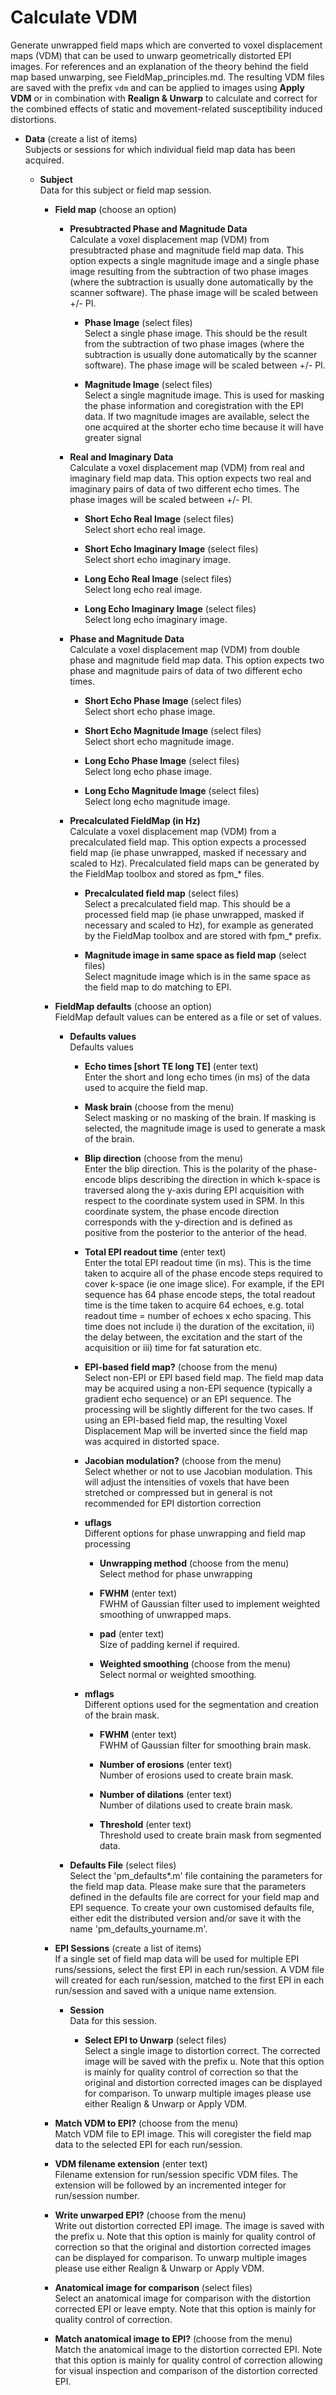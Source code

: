 # Calculate VDM  
Generate unwrapped field maps which are converted to voxel displacement maps (VDM) that can be used to unwarp geometrically distorted EPI images.
For references and an explanation of the theory behind the field map based unwarping, see FieldMap_principles.md. The resulting VDM files are saved with the prefix ``vdm`` and can be applied to images using **Apply VDM** or in combination with **Realign & Unwarp** to calculate and correct for the combined effects of static and movement-related susceptibility induced distortions.

* **Data** (create a list of items)  
Subjects or sessions for which individual field map data has been acquired.

    * **Subject**   
    Data for this subject or field map session.

        * **Field map** (choose an option)  

            * **Presubtracted Phase and Magnitude Data**   
            Calculate a voxel displacement map (VDM) from presubtracted phase and magnitude field map data. This option expects a single magnitude image and a single phase image resulting from the subtraction of two phase images (where the subtraction is usually done automatically by the scanner software). The phase image will be scaled between +/- PI.

                * **Phase Image** (select files)  
                Select a single phase image. This should be the result from the subtraction of two phase images (where the subtraction is usually done automatically by the scanner software). The phase image will be scaled between +/- PI.

                * **Magnitude Image** (select files)  
                Select a single magnitude image. This is used for masking the phase information and coregistration with the EPI data. If two magnitude images are available, select the one acquired at the shorter echo time because it will have greater signal

            * **Real and Imaginary Data**   
            Calculate a voxel displacement map (VDM) from real and imaginary field map data. This option expects two real and imaginary pairs of data of two different echo times. The phase images will be scaled between +/- PI.

                * **Short Echo Real Image** (select files)  
                Select short echo real image.

                * **Short Echo Imaginary Image** (select files)  
                Select short echo imaginary image.

                * **Long Echo Real Image** (select files)  
                Select long echo real image.

                * **Long Echo Imaginary Image** (select files)  
                Select long echo imaginary image.

            * **Phase and Magnitude Data**   
            Calculate a voxel displacement map (VDM) from double phase and magnitude field map data. This option expects two phase and magnitude pairs of data of two different echo times.

                * **Short Echo Phase Image** (select files)  
                Select short echo phase image.

                * **Short Echo Magnitude Image** (select files)  
                Select short echo magnitude image.

                * **Long Echo Phase Image** (select files)  
                Select long echo phase image.

                * **Long Echo Magnitude Image** (select files)  
                Select long echo magnitude image.

            * **Precalculated FieldMap (in Hz)**   
            Calculate a voxel displacement map (VDM) from a precalculated field map. This option expects a processed field map (ie phase unwrapped, masked if necessary and scaled to Hz). Precalculated field maps can be generated by the FieldMap toolbox and stored as fpm_* files.

                * **Precalculated field map** (select files)  
                Select a precalculated field map. This should be a processed field map (ie phase unwrapped, masked if necessary and scaled to Hz), for example as generated by the FieldMap toolbox and are stored with fpm_* prefix.

                * **Magnitude image in same space as field map** (select files)  
                Select magnitude image which is in the same space as the field map to do matching to EPI.

        * **FieldMap defaults** (choose an option)  
        FieldMap default values can be entered as a file or set of values.

            * **Defaults values**   
            Defaults values

                * **Echo times [short TE long TE]** (enter text)  
                Enter the short and long echo times (in ms) of the data used to acquire the field map.

                * **Mask brain** (choose from the menu)  
                Select masking or no masking of the brain. If masking is selected,
                the magnitude image is used to generate a mask of the brain.

                * **Blip direction** (choose from the menu)  
                Enter the blip direction. This is the polarity of the phase-encode blips describing the direction in which k-space is traversed along the y-axis during EPI acquisition with respect to the coordinate system used in SPM. In this coordinate system, the phase encode direction corresponds with the y-direction and is defined as positive from the posterior to the anterior of the head.

                * **Total EPI readout time** (enter text)  
                Enter the total EPI readout time (in ms). This is the time taken to acquire all of the phase encode steps required to cover k-space (ie one image slice). For example, if the EPI sequence has 64 phase encode steps, the total readout time is the time taken to acquire 64 echoes, e.g. total readout time = number of echoes x echo spacing. This time does not include i) the duration of the excitation, ii) the delay between, the excitation and the start of the acquisition or iii) time for fat saturation etc.

                * **EPI-based field map?** (choose from the menu)  
                Select non-EPI or EPI based field map. The field map data may be acquired using a non-EPI sequence (typically a gradient echo sequence) or an EPI sequence. The processing will be slightly different for the two cases. If using an EPI-based field map, the resulting Voxel Displacement Map will be inverted since the field map was acquired in distorted space.

                * **Jacobian modulation?** (choose from the menu)  
                Select whether or not to use Jacobian modulation. This will adjust the intensities of voxels that have been stretched or compressed but in general is not recommended for EPI distortion correction

                * **uflags**   
                Different options for phase unwrapping and field map processing

                    * **Unwrapping method** (choose from the menu)  
                    Select method for phase unwrapping

                    * **FWHM** (enter text)  
                    FWHM of Gaussian filter used to implement weighted smoothing of unwrapped maps.

                    * **pad** (enter text)  
                    Size of padding kernel if required.

                    * **Weighted smoothing** (choose from the menu)  
                    Select normal or weighted smoothing.

                * **mflags**   
                Different options used for the segmentation and creation of the brain mask.

                    * **FWHM** (enter text)  
                    FWHM of Gaussian filter for smoothing brain mask.

                    * **Number of erosions** (enter text)  
                    Number of erosions used to create brain mask.

                    * **Number of dilations** (enter text)  
                    Number of dilations used to create brain mask.

                    * **Threshold** (enter text)  
                    Threshold used to create brain mask from segmented data.

            * **Defaults File** (select files)  
            Select the 'pm_defaults*.m' file containing the parameters for the field map data. Please make sure that the parameters defined in the defaults file are correct for your field map and EPI sequence. To create your own customised defaults file, either edit the distributed version and/or save it with the name 'pm_defaults_yourname.m'.

        * **EPI Sessions** (create a list of items)  
        If a single set of field map data will be used for multiple EPI runs/sessions, select the first EPI in each run/session. A VDM file will created for each run/session, matched to the first EPI in each run/session and saved with a unique name extension.

            * **Session**   
            Data for this session.

                * **Select EPI to Unwarp** (select files)  
                Select a single image to distortion correct. The corrected image will be saved with the prefix u. Note that this option is mainly for quality control of correction so that the original and distortion corrected images can be displayed for comparison. To unwarp multiple images please use either Realign & Unwarp or Apply VDM.

        * **Match VDM to EPI?** (choose from the menu)  
        Match VDM file to EPI image. This will coregister the field map data to the selected EPI for each run/session.

        * **VDM filename extension** (enter text)  
        Filename extension for run/session specific VDM files. The extension will be followed by an incremented integer for run/session number.

        * **Write unwarped EPI?** (choose from the menu)  
        Write out distortion corrected EPI image. The image is saved with the prefix u. Note that this option is mainly for quality control of correction so that the original and distortion corrected images can be displayed for comparison. To unwarp multiple images please use either Realign & Unwarp or Apply VDM.

        * **Anatomical image for comparison** (select files)  
        Select an anatomical image for comparison with the distortion corrected EPI or leave empty. Note that this option is mainly for quality control of correction.

        * **Match anatomical image to EPI?** (choose from the menu)  
        Match the anatomical image to the distortion corrected EPI. Note that this option is mainly for quality control of correction allowing for visual inspection and comparison of the distortion corrected EPI.
